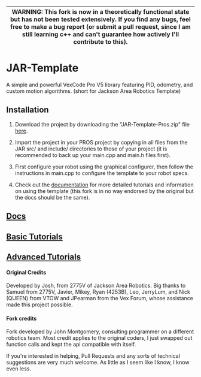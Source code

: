 | WARNING: This fork is now in a theoretically functional state but has not been tested extensively. If you find any bugs, feel free to make a bug report (or submit a pull request, since I am still learning c++ and can't guarantee how actively I'll contribute to this). |
| --- |

# JAR-Template
A simple and powerful VexCode Pro V5 library featuring PID, odometry, and custom motion algorithms. (short for Jackson Area Robotics Template)

## Installation
1. Download the project by downloading the "JAR-Template-Pros.zip" file [here](https://github.com/j-ace-svg/JAR-Template-Pros/releases/latest).

2. Import the project in your PROS project by copying in all files from the JAR src/ and include/ directories to those of your project (it is recommended to back up your main.cpp and main.h files first).

3. First configure your robot using the graphical configurer, then follow the instructions in main.cpp to configure the template to your robot specs.

4. Check out the <a href="https://jacksonarearobotics.github.io/JAR-Template/" target="_blank">documentation</a> for more detailed tutorials and information on using the template (this fork is in no way endorsed by the original but the docs should be the same).

## [Docs](https://jacksonarearobotics.github.io/JAR-Template/)

## [Basic Tutorials](https://jacksonarearobotics.github.io/JAR-Template/basic-tutorials)

## [Advanced Tutorials](https://jacksonarearobotics.github.io/JAR-Template/advanced-tutorials)

#### Original Credits
Developed by Josh, from 2775V of Jackson Area Robotics. Big thanks to Samuel from 2775V, Javier, Mikey, Ryan (4253B), Leo, JerryLum, and Nick (QUEEN) from VTOW and JPearman from the Vex Forum, whose assistance made this project possible.

#### Fork credits
Fork developed by John Montgomery, consulting programmer on a different robotics team. Most credit applies to the original coders, I just swapped out function calls and kept the api compatible with itself.

If you're interested in helping, Pull Requests and any sorts of technical suggestions are very much welcome. As little as I seem like I know, I know even less.
